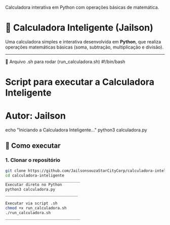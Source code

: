 Calculadora interativa em Python com operações básicas de matemática.

# 🧮 Calculadora Inteligente (Jailson)

Uma calculadora simples e interativa desenvolvida em **Python**, que realiza operações matemáticas básicas (soma, subtração, multiplicação e divisão).  

---
🔹 Arquivo .sh para rodar (run_calculadora.sh)
#!/bin/bash
# Script para executar a Calculadora Inteligente
# Autor: Jailson

echo "Iniciando a Calculadora Inteligente..."
python3 calculadora.py




## 🚀 Como executar

### 1. Clonar o repositório
```bash
git clone https://github.com/JailsonsouzaStarCityCorp/calculadora-inteligente.git
cd calculadora-inteligente
_________________________________
Executar direto no Python
python3 calculadora.py
________________________________

Executar via script .sh
chmod +x run_calculadora.sh
./run_calculadora.sh
_________________________________

